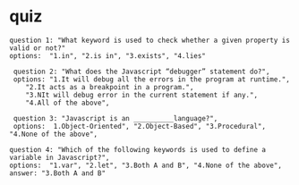 # quiz
    question 1: "What keyword is used to check whether a given property is valid or not?"
    options:  "1.in", "2.is in", "3.exists", "4.lies"

     question 2: "What does the Javascript “debugger” statement do?",
     options: "1.It will debug all the errors in the program at runtime.",
        "2.It acts as a breakpoint in a program.",
        "3.NIt will debug error in the current statement if any.",
        "4.All of the above",
    
     question 3: "Javascript is an __________language?",
     options:  1.Object-Oriented", "2.Object-Based", "3.Procedural", "4.None of the above",
    
    question 4: "Which of the following keywords is used to define a variable in Javascript?",
    options:  "1.var", "2.let", "3.Both A and B", "4.None of the above",
    answer: "3.Both A and B"

